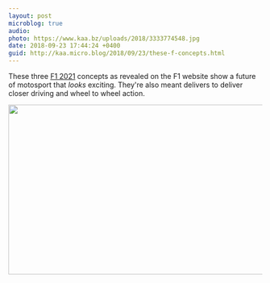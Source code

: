 ```yaml
---
layout: post
microblog: true
audio: 
photo: https://www.kaa.bz/uploads/2018/3333774548.jpg
date: 2018-09-23 17:44:24 +0400
guid: http://kaa.micro.blog/2018/09/23/these-f-concepts.html
---
```

These three [F1 2021](http://f1.com/2021) concepts as revealed on the F1 website show a future of motosport that _looks_ exciting. They're also meant delivers to deliver closer driving and wheel to wheel action.

<img src="https://www.kaa.bz/uploads/2018/3333774548.jpg" width="600" height="337" />
